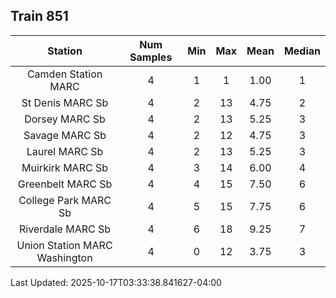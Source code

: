 ## Train 851

| Station | Num Samples | Min | Max | Mean | Median |
| :-----: | :---------: | :-: | :-: | :--: | :----: |
| Camden Station MARC | 4 | 1 | 1 | 1.00 | 1 |
| St Denis MARC Sb | 4 | 2 | 13 | 4.75 | 2 |
| Dorsey MARC Sb | 4 | 2 | 13 | 5.25 | 3 |
| Savage MARC Sb | 4 | 2 | 12 | 4.75 | 3 |
| Laurel MARC Sb | 4 | 2 | 13 | 5.25 | 3 |
| Muirkirk MARC Sb | 4 | 3 | 14 | 6.00 | 4 |
| Greenbelt MARC Sb | 4 | 4 | 15 | 7.50 | 6 |
| College Park MARC Sb | 4 | 5 | 15 | 7.75 | 6 |
| Riverdale MARC Sb | 4 | 6 | 18 | 9.25 | 7 |
| Union Station MARC Washington | 4 | 0 | 12 | 3.75 | 3 |


Last Updated: 2025-10-17T03:33:38.841627-04:00